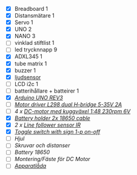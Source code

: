- [x] Breadboard    1
- [x] Distansmätare 1
- [x] Servo 1
- [x] UNO 2
- [x] NANO 3
- [ ] vinklad stiftlist 1
- [ ] led trycknnapp 9
- [x] ADXL345 1
- [x] tube matrix 1
- [x] buzzer 1
- [x] [ljudsensor](https://www.electrokit.com/ljudsensor-analogdigital?gad_source=1&gclid=CjwKCAjw47i_BhBTEiwAaJfPpsVX0HIIQd5aTuh-Oh0JGlpn42UOG8wYRS2g0pQR4U85qrxwCDOUwxoCkesQAvD_BwE)
- [ ] LCD i2c 1
- [ ] batterihållare  + batteirer 1
- [x] [*Arduino UNO REV3*](https://www.electrokit.com/en/arduino-uno-mega328rev-3)  
- [ ] [*Motor driver L298 dual H-bridge 5-35V 2A*](https://www.electrokit.com/en/motordrivare-l298-dubbel-h-brygga-5-35v-2a)  
- [ ] *4 x [DC-motor med kuggväxel 1:48 230rpm 6V](https://www.electrokit.com/dc-motor-med-kuggvaxel-1-48-230rpm-6v)*  
- [x] [*Battery holder 2x 18650 cable*](https://www.electrokit.com/en/batterihallare-2x18650-sladdanslutning)  
- [x] *2 x [Line follower sensor IR](https://www.electrokit.com/en/linjefoljarsensor-ir)*  
- [x] [*Toggle switch with sign 1-p on-off*](https://www.electrokit.com/en/vippomkopplare-med-skylt-1-pol-on-off)  
- [ ] *Hjul*  
- [ ] *Skruvar och distanser*  
- [ ] *Battery 18650*  
- [ ] *Montering/Fäste för DC Motor*  
- [ ] [*Apparatlåda*](https://www.electrokit.com/apparatlada-fb04-svart-89x134x45mm)
